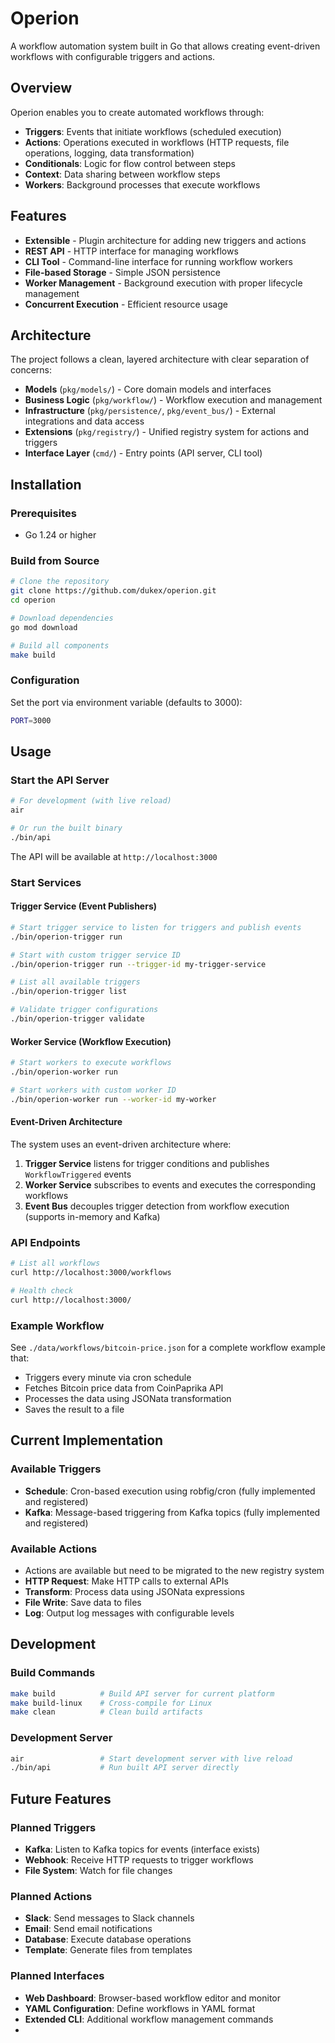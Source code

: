 # Operion

A workflow automation system built in Go that allows creating event-driven workflows with configurable triggers and actions.

## Overview

Operion enables you to create automated workflows through:

- **Triggers**: Events that initiate workflows (scheduled execution)
- **Actions**: Operations executed in workflows (HTTP requests, file operations, logging, data transformation)
- **Conditionals**: Logic for flow control between steps
- **Context**: Data sharing between workflow steps
- **Workers**: Background processes that execute workflows

## Features

- **Extensible** - Plugin architecture for adding new triggers and actions
- **REST API** - HTTP interface for managing workflows
- **CLI Tool** - Command-line interface for running workflow workers
- **File-based Storage** - Simple JSON persistence
- **Worker Management** - Background execution with proper lifecycle management
- **Concurrent Execution** - Efficient resource usage

## Architecture

The project follows a clean, layered architecture with clear separation of concerns:

- **Models** (`pkg/models/`) - Core domain models and interfaces
- **Business Logic** (`pkg/workflow/`) - Workflow execution and management
- **Infrastructure** (`pkg/persistence/`, `pkg/event_bus/`) - External integrations and data access
- **Extensions** (`pkg/registry/`) - Unified registry system for actions and triggers
- **Interface Layer** (`cmd/`) - Entry points (API server, CLI tool)

## Installation

### Prerequisites

- Go 1.24 or higher

### Build from Source

```bash
# Clone the repository
git clone https://github.com/dukex/operion.git
cd operion

# Download dependencies
go mod download

# Build all components
make build
```

### Configuration

Set the port via environment variable (defaults to 3000):

```bash
PORT=3000
```

## Usage

### Start the API Server

```bash
# For development (with live reload)
air

# Or run the built binary
./bin/api
```

The API will be available at `http://localhost:3000`

### Start Services

#### Trigger Service (Event Publishers)
```bash
# Start trigger service to listen for triggers and publish events
./bin/operion-trigger run

# Start with custom trigger service ID
./bin/operion-trigger run --trigger-id my-trigger-service

# List all available triggers
./bin/operion-trigger list

# Validate trigger configurations
./bin/operion-trigger validate
```

#### Worker Service (Workflow Execution)
```bash
# Start workers to execute workflows
./bin/operion-worker run

# Start workers with custom worker ID
./bin/operion-worker run --worker-id my-worker
```

#### Event-Driven Architecture
The system uses an event-driven architecture where:
1. **Trigger Service** listens for trigger conditions and publishes `WorkflowTriggered` events
2. **Worker Service** subscribes to events and executes the corresponding workflows
3. **Event Bus** decouples trigger detection from workflow execution (supports in-memory and Kafka)

### API Endpoints

```bash
# List all workflows
curl http://localhost:3000/workflows

# Health check
curl http://localhost:3000/
```

### Example Workflow

See `./data/workflows/bitcoin-price.json` for a complete workflow example that:
- Triggers every minute via cron schedule
- Fetches Bitcoin price data from CoinPaprika API
- Processes the data using JSONata transformation
- Saves the result to a file

## Current Implementation

### Available Triggers
- **Schedule**: Cron-based execution using robfig/cron (fully implemented and registered)
- **Kafka**: Message-based triggering from Kafka topics (fully implemented and registered)

### Available Actions  
- Actions are available but need to be migrated to the new registry system
- **HTTP Request**: Make HTTP calls to external APIs
- **Transform**: Process data using JSONata expressions  
- **File Write**: Save data to files
- **Log**: Output log messages with configurable levels

## Development

### Build Commands

```bash
make build          # Build API server for current platform
make build-linux    # Cross-compile for Linux  
make clean          # Clean build artifacts
```

### Development Server

```bash
air                 # Start development server with live reload
./bin/api           # Run built API server directly
```

## Future Features

### Planned Triggers
- **Kafka**: Listen to Kafka topics for events (interface exists)
- **Webhook**: Receive HTTP requests to trigger workflows
- **File System**: Watch for file changes

### Planned Actions
- **Slack**: Send messages to Slack channels
- **Email**: Send email notifications
- **Database**: Execute database operations
- **Template**: Generate files from templates

### Planned Interfaces
- **Web Dashboard**: Browser-based workflow editor and monitor
- **YAML Configuration**: Define workflows in YAML format
- **Extended CLI**: Additional workflow management commands
- 
